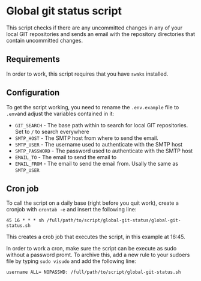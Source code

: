 # Global git status script
This script checks if there are any uncommitted changes in any of your local GIT repositories and sends an email with the repository directories that contain uncommitted changes.

## Requirements
In order to work, this script requires that you have `swaks` installed.

## Configuration
To get the script working, you need to rename the `.env.example` file to `.env`and adjust the variables contained in it:
- `GIT_SEARCH` - The base path within to search for local GIT repositories. Set to `/` to search everywhere
- `SMTP_HOST` - The SMTP host from where to send the email.
- `SMTP_USER` - The username used to authenticate with the SMTP host
- `SMTP_PASSWORD` - The password used to authenticate with the SMTP host
- `EMAIL_TO` - The email to send the email to
- `EMAIL_FROM` - The email to send the email from. Usally the same as `SMTP_USER`

## Cron job
To call the script on a daily base (right before you quit work), create a cronjob with `crontab -e` and insert the following line:
```
45 16 * * * sh /full/path/to/script/global-git-status/global-git-status.sh
```
This creates a crob job that executes the script, in this example at 16:45.

In order to work a cron, make sure the script can be execute as sudo without a password promt. To archive this, add a new rule to your sudoers file by typing `sudo visudo` and add the following line:
```
username ALL= NOPASSWD: /full/path/to/script/global-git-status.sh
```
